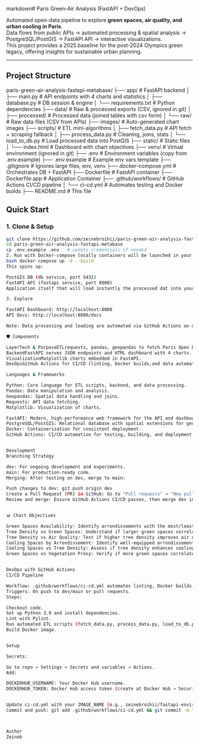 markdown# Paris Green-Air Analysis (FastAPI + DevOps)

Automated open-data pipeline to explore **green spaces, air quality, and urban cooling in Paris**.  
Data flows from public APIs → automated processing & spatial analysis → PostgreSQL/PostGIS → FastAPI API → interactive visualizations.  
This project provides a 2025 baseline for the post-2024 Olympics green legacy, offering insights for sustainable urban planning.

---

## Project Structure
paris-green-air-analysis-fastapi-metabase/
├── app/                   # FastAPI backend
│   ├── main.py            # API endpoints with 4 charts and statistics
│   ├── database.py        # DB session & engine
│   └── requirements.txt   # Python dependencies
├── data/                  # Raw & processed exports (CSV, ignored in git)
│   ├── processed/         # Processed data (joined tables with csv form)
│   └── raw/               # Raw data files (CSV from APIs)
├── images/                # Auto-generated chart images
├── scripts/               # ETL mini-algorithms
│   ├── fetch_data.py      # API fetch + scraping fallback
│   ├── process_data.py    # Cleaning, joins, stats
│   └── load_to_db.py      # Load processed data into PostGIS
├── static/                # Static files
│   └── index.html         # Dashboard with chart objectives
├── venv/                  # Virtual environment (ignored in git)
├── .env                   # Environment variables (copy from .env.example)
├── .env.example           # Example env vars template
├── .gitignore             # Ignores large files, env, venv
├── docker-compose.yml     # Orchestrates DB + FastAPI
├── Dockerfile             # FastAPI container
├── Dockerfile.app         # Application Container
├── .github/workflows/     # GitHub Actions CI/CD pipeline
│   └── ci-cd.yml          # Automates testing and Docker builds
├── README.md              # This file


## Quick Start

### 1. Clone & Setup
```bash
git clone https://github.com/zeinebroihii/paris-green-air-analysis-fastapi-metabase.git
cd paris-green-air-analysis-fastapi-metabase
cp .env.example .env   # update credentials if needed 
2. Run with Docker-compose locally containers will be launched in your Docker-desktop
bash docker-compose up -d --build
This spins up:

PostGIS DB (db service, port 5432)
FastAPI API (fastapi service, port 8000)
Application itself that will load instantly the processed dat into your DB

3. Explore

FastAPI Dashboard: http://localhost:8000
API Docs: http://localhost:8000/docs

Note: Data processing and loading are automated via GitHub Actions on dev and main pushes.

🛡️ Components

LayerTech & PurposeETLrequests, pandas, geopandas to fetch Paris Open Data & process spatially (automated).DatabasePostgreSQL + PostGIS for spatial joins & analytics.
BackendFastAPI serves JSON endpoints and HTML dashboard with 4 charts.
VisualizationMatplotlib charts embedded in FastAPI.
DevOpsGitHub Actions for CI/CD (linting, Docker builds,and data automation).

Languages & Frameworks

Python: Core language for ETL scripts, backend, and data processing.
Pandas: Data manipulation and analysis.
Geopandas: Spatial data handling and joins.
Requests: API data fetching.
Matplotlib: Visualization of charts.

FastAPI: Modern, high-performance web framework for the API and dashboard.
PostgreSQL/PostGIS: Relational database with spatial extensions for geospatial analysis.
Docker: Containerization for consistent deployment.
GitHub Actions: CI/CD automation for testing, building, and deployment.


Development
Branching Strategy

dev: For ongoing development and experiments.
main: For production-ready code.
Merging: After testing on dev, merge to main:

Push changes to dev: git push origin dev
Create a Pull Request (PR) in GitHub: Go to "Pull requests" → "New pull request" → Compare dev with main.
Review and merge: Ensure GitHub Actions CI/CD passes, then merge dev into main.


📊 Chart Objectives

Green Spaces Availability: Identify arrondissements with the most/least green spaces to highlight potential overpopulation or verdure gaps.
Tree Density vs Green Spaces: Understand if larger green spaces correlate with higher tree density, identifying areas needing tree planting.
Tree Density vs Air Quality: Test if higher tree density improves air quality, supporting post-2024 sustainability insights.
Cooling Spaces by Arrondissement: Identify well-equipped arrondissements for cooling during heatwaves, detecting vulnerable areas.
Cooling Spaces vs Tree Density: Assess if tree density enhances cooling space effectiveness, aiding urban cooling strategies.
Green Spaces vs Vegetation Proxy: Verify if more green spaces correlate with higher vegetation coverage for planning purposes.


DevOps with GitHub Actions
CI/CD Pipeline

Workflow: .github/workflows/ci-cd.yml automates linting, Docker builds, vulnerability scans, and data processing.
Triggers: On push to dev/main or pull requests.
Steps:

Checkout code.
Set up Python 3.9 and install dependencies.
Lint with Pylint.
Run automated ETL scripts (fetch_data.py, process_data.py, load_to_db.py).
Build Docker image.


Setup

Secrets:

Go to repo → Settings → Secrets and variables → Actions.
Add:

DOCKERHUB_USERNAME: Your Docker Hub username.
DOCKERHUB_TOKEN: Docker Hub access token (create at Docker Hub → Security → New Access Token).


Update ci-cd.yml with your IMAGE_NAME (e.g., zeinebroihii/fastapi-environment-app).
Commit and push: git add .github/workflows/ci-cd.yml && git commit -m "Add CI/CD pipeline" && git push origin dev.



Author
Zeineb